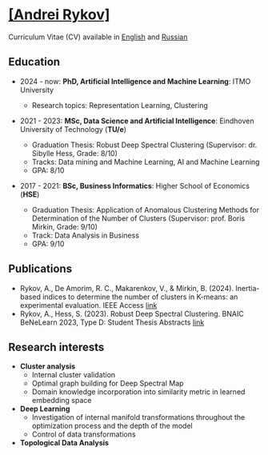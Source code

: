 # [[Andrei Rykov]](https://glendawur.github.io/)

Curriculum Vitae (CV) available in [English](https://github.com/glendawur/glendawur/blob/main/Rykov_CV_en.pdf) and [Russian](https://github.com/glendawur/glendawur/blob/main/Rykov_CV_ru.pdf)


## Education

- 2024 - now: **PhD, Artificial Intelligence and Machine Learning**: ITMO University
  - Research topics: Representation Learning, Clustering 

- 2021 - 2023: **MSc, Data Science and Artificial Intelligence**: Eindhoven University of Technology (**TU/e**)
  - Graduation Thesis: Robust Deep Spectral Clustering (Supervisor: dr. Sibylle Hess, Grade: 8/10)
  - Tracks: Data mining and Machine Learning, AI and Machine Learning
  - GPA: 8/10
    
- 2017 - 2021: **BSc, Business Informatics**: Higher School of Economics (**HSE**) 
  - Graduation Thesis: Application of Anomalous Clustering Methods for Determination of the Number of Clusters (Supervisor: prof. Boris Mirkin, Grade: 9/10)
  - Track: Data Analysis in Business
  - GPA: 9/10
 
## Publications

- Rykov, A., De Amorim, R. C., Makarenkov, V., & Mirkin, B. (2024). Inertia-based indices to determine the number of clusters in K-means: an experimental evaluation. IEEE Access [link](https://ieeexplore.ieee.org/abstract/document/10382499)
- Rykov, A., Hess, S. (2023). Robust Deep Spectral Clustering. BNAIC BeNeLearn 2023, Type D: Student Thesis Abstracts [link](https://bnaic2023.tudelft.nl/static/media/BNAICBENELEARN_2023_paper_63.01ad1b5e38f534abdaf3.pdf)
 
## Research interests

- **Cluster analysis**
  - Internal cluster validation 
  - Optimal graph building for Deep Spectral Map
  - Domain knowledge incorporation into similarity metric in learned embedding space
- **Deep Learning**
  - Investigation of internal manifold transformations throughout the optimization process and the depth of the model
  - Control of data transformations
- **Topological Data Analysis**


